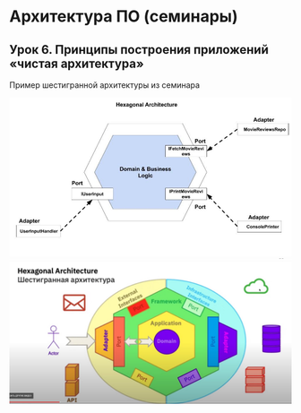 # Архитектура ПО (семинары)
## Урок 6. Принципы построения приложений «чистая архитектура»

Пример шестигранной архитектуры из семинара

![Hex 1](hex.jpeg "Hex-1")
![Hex 2](HEXАрхитектура.jpg "Hex-2")
